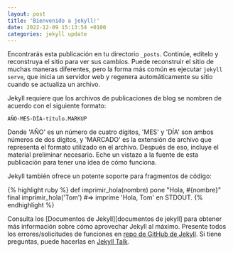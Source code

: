 ```yaml
---
layout: post
title: 'Bienvenido a jekyll!'
date: 2022-12-09 15:13:54 +0100
categories: jekyll update
---
```


Encontrarás esta publicación en tu directorio `_posts`. Continúe, edítelo y reconstruya el sitio para ver sus cambios. Puede reconstruir el sitio de muchas maneras diferentes, pero la forma más común es ejecutar `jekyll serve`, que inicia un servidor web y regenera automáticamente su sitio cuando se actualiza un archivo.

Jekyll requiere que los archivos de publicaciones de blog se nombren de acuerdo con el siguiente formato:

`AÑO-MES-DÍA-título.MARKUP`

Donde 'AÑO' es un número de cuatro dígitos, 'MES' y 'DÍA' son ambos números de dos dígitos, y 'MARCADO' es la extensión de archivo que representa el formato utilizado en el archivo. Después de eso, incluye el material preliminar necesario. Eche un vistazo a la fuente de esta publicación para tener una idea de cómo funciona.

Jekyll también ofrece un potente soporte para fragmentos de código:

{% highlight ruby %}
def imprimir_hola(nombre)
pone "Hola, #{nombre}"
final
imprimir_hola('Tom')
#=> imprime 'Hola, Tom' en STDOUT.
{% endhighlight %}

Consulta los [Documentos de Jekyll][documentos de jekyll] para obtener más información sobre cómo aprovechar Jekyll al máximo. Presente todos los errores/solicitudes de funciones en [repo de GitHub de Jekyll][jekyll-gh]. Si tiene preguntas, puede hacerlas en [Jekyll Talk][jekyll-talk].

[docs-jekyll]: https://jekyllrb.com/docs/home
[jekyll-gh]: https://github.com/jekyll/jekyll
[jekyll-talk]: https://talk.jekyllrb.com/
